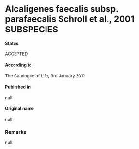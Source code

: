 # Alcaligenes faecalis subsp. parafaecalis Schroll et al., 2001 SUBSPECIES

#### Status
ACCEPTED

#### According to
The Catalogue of Life, 3rd January 2011

#### Published in
null

#### Original name
null

### Remarks
null